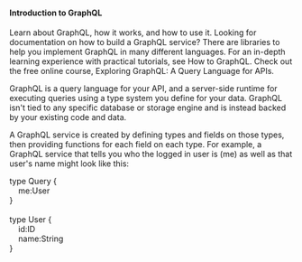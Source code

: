 #### Introduction to GraphQL

Learn about GraphQL, how it works, and how to use it. Looking for documentation on how to build a GraphQL service? There are libraries to help you implement GraphQL in many different languages. For an in-depth learning experience with practical tutorials, see How to GraphQL. Check out the free online course, Exploring GraphQL: A Query Language for APIs.

GraphQL is a query language for your API, and a server-side runtime for executing queries using a type system you define for your data. GraphQL isn't tied to any specific database or storage engine and is instead backed by your existing code and data.

A GraphQL service is created by defining types and fields on those types, then providing functions for each field on each type. For example, a GraphQL service that tells you who the logged in user is (me) as well as that user's name might look like this:

type Query {\
&nbsp; &nbsp; me:User  
\}\
\
type User {\
&nbsp; &nbsp; id:ID
\
&nbsp; &nbsp; name:String  
\}


